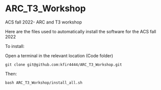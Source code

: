 # ARC_T3_Workshop
ACS fall 2022- ARC and T3 workshop

Here are the files used to automatically install the software for the ACS fall 2022

To install: 

Open a terminal in the relevant location (Code folder) 

`git clone git@github.com:kfir4444/ARC_T3_Workshop.git`

Then:

`bash ARC_T3_Workshop/install_all.sh`
